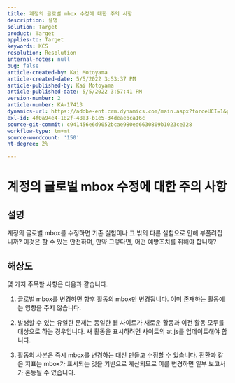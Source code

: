 ```yaml
---
title: 계정의 글로벌 mbox 수정에 대한 주의 사항
description: 설명
solution: Target
product: Target
applies-to: Target
keywords: KCS
resolution: Resolution
internal-notes: null
bug: false
article-created-by: Kai Motoyama
article-created-date: 5/5/2022 3:53:37 PM
article-published-by: Kai Motoyama
article-published-date: 5/5/2022 3:57:41 PM
version-number: 2
article-number: KA-17413
dynamics-url: https://adobe-ent.crm.dynamics.com/main.aspx?forceUCI=1&pagetype=entityrecord&etn=knowledgearticle&id=2a81d185-8bcc-ec11-a7b5-6045bd00d995
exl-id: 4f0a94e4-182f-48a3-b1e5-34deaebca16c
source-git-commit: c941456e6d9052bcae980ed6630809b1023ce328
workflow-type: tm+mt
source-wordcount: '150'
ht-degree: 2%

---
```


# 계정의 글로벌 mbox 수정에 대한 주의 사항

## 설명

계정의 글로벌 mbox를 수정하면 기존 실험이나 그 밖의 다른 실험으로 인해 부풀려집니까? 이것은 할 수 있는 안전하며, 만약 그렇다면, 어떤 예방조치를 취해야 합니까?

## 해상도

몇 가지 주목할 사항은 다음과 같습니다.

1. 글로벌 mbox를 변경하면 향후 활동의 mbox만 변경됩니다. 이미 존재하는 활동에는 영향을 주지 않습니다.

1. 발생할 수 있는 유일한 문제는 동일한 웹 사이트가 새로운 활동과 이전 활동 모두를 대상으로 하는 경우입니다. 새 활동을 표시하려면 사이트의 at.js를 업데이트해야 합니다.

1. 활동의 사본은 즉시 mbox를 변경하는 대신 만들고 수정할 수 있습니다. 전환과 같은 지표는 mbox가 표시되는 것을 기반으로 계산되므로 이를 변경하면 일부 보고서가 혼동될 수 있습니다.
